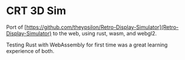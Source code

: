 # CRT 3D Sim
Port of [https://github.com/theypsilon/Retro-Display-Simulator](Retro-Display-Simulator) to the web, using rust, wasm, and webgl2.

Testing Rust with WebAssembly for first time was a great learning experience of both.
